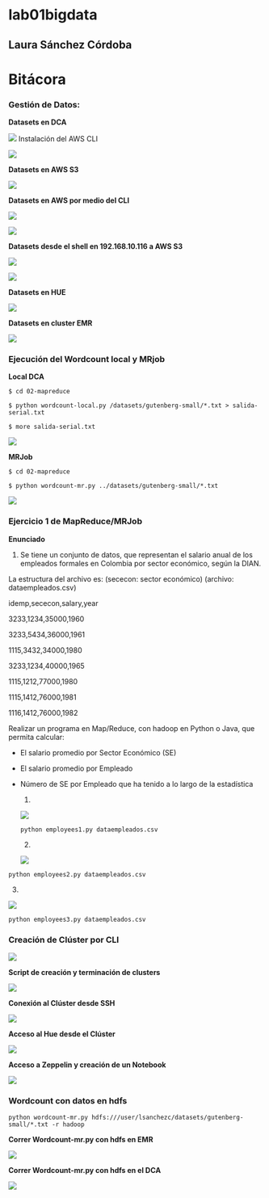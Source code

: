# lab01bigdata

## Laura Sánchez Córdoba

# Bitácora

### Gestión de Datos:

**Datasets en DCA**

**![](http://imgfz.com/i/qp5ir0M.png)**
Instalación del AWS CLI

**![](http://imgfz.com/i/GSUc94b.png)**

**Datasets en AWS S3**

 **![](http://imgfz.com/i/djt4Dkf.png)**
 
**Datasets en AWS por medio del CLI**
 
 **![](http://imgfz.com/i/mIqaMhB.png)**
 
 **![](http://imgfz.com/i/fdC5sKJ.png)**
 
**Datasets desde el shell en 192.168.10.116 a AWS S3**
 
  **![](http://imgfz.com/i/wamyovF.png)**
  
  **![](http://imgfz.com/i/kzFxbaj.png)**
  
 **Datasets en HUE**
  
  **![](http://imgfz.com/i/6nsYyXF.png)**
  
  **Datasets en cluster EMR** 
  
  **![](http://imgfz.com/i/fnEilRB.png)**
  
 ### Ejecución del Wordcount local y MRjob
  
 **Local DCA**
 ```
 $ cd 02-mapreduce
 
 $ python wordcount-local.py /datasets/gutenberg-small/*.txt > salida-serial.txt 
 
 $ more salida-serial.txt
  ```
  **![](http://imgfz.com/i/U9mAvGt.png)**
  
 **MRJob**
 ```
 $ cd 02-mapreduce
 
 $ python wordcount-mr.py ../datasets/gutenberg-small/*.txt
 ``` 
 **![](http://imgfz.com/i/GL12x8i.png)**
  
 ### Ejercicio 1 de MapReduce/MRJob
  
  **Enunciado**
  
1. Se tiene un conjunto de datos, que representan el salario anual de los empleados formales en Colombia por sector económico, según la DIAN.

La estructura del archivo es: (sececon: sector económico) (archivo: dataempleados.csv)

idemp,sececon,salary,year

3233,1234,35000,1960

3233,5434,36000,1961

1115,3432,34000,1980

3233,1234,40000,1965

1115,1212,77000,1980

1115,1412,76000,1981

1116,1412,76000,1982

Realizar un programa en Map/Reduce, con hadoop en Python o Java, que permita calcular:

- El salario promedio por Sector Económico (SE)
- El salario promedio por Empleado
- Número de SE por Empleado que ha tenido a lo largo de la estadística
  
  1. 
  **![](http://imgfz.com/i/XsNGOtJ.png)**
  
  ```python employees1.py dataempleados.csv```
  
  2.
  **![](http://imgfz.com/i/rN5m7MD.png)**
  
 ```python employees2.py dataempleados.csv```
  
  3.
  **![](http://imgfz.com/i/Jz9kAI3.png)**
  
 ```python employees3.py dataempleados.csv```
 
 ### Creación de Clúster por CLI 
  
  **![](http://imgfz.com/i/au9j0PC.png)**
  
  **Script de creación y terminación de clusters**
  
  **![](http://imgfz.com/i/GwFpRJY.png)**
  
  **Conexión al Clúster desde SSH** 
  
  **![](http://imgfz.com/i/MV3UnI5.png)**
  
  **Acceso al Hue desde el Clúster**
  
  **![](http://imgfz.com/i/DKkPh2t.png)**
  
  **Acceso a Zeppelin y creación de un Notebook** 
  
  **![](http://imgfz.com/i/rHj582P.png)**

### Wordcount con datos en hdfs
```
python wordcount-mr.py hdfs:///user/lsanchezc/datasets/gutenberg-small/*.txt -r hadoop
```

**Correr Wordcount-mr.py con hdfs en EMR** 

**![](http://imgfz.com/i/tSR4BW3.png)**
  
**Correr Wordcount-mr.py con hdfs en el  DCA** 

**![](http://imgfz.com/i/YthCGFo.png)**
